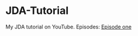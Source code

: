 # JDA-Tutorial
My JDA tutorial on YouTube.
Episodes:
[Episode one](https://github.com/RealYusufIsmail/JDA-Tutorial/tree/ep_1)
